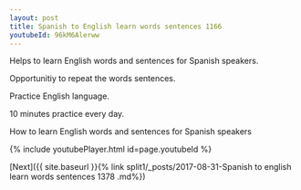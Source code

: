 ```yaml
---
layout: post
title: Spanish to English learn words sentences 1166 
youtubeId: 96kM6Alerww
---
```

 
 
Helps to learn English words and sentences for Spanish speakers.

Opportunitiy to repeat the words sentences. 

Practice English language. 
 
10 minutes practice every day. 
 
How to learn English words and sentences for Spanish speakers 
 
{% include youtubePlayer.html id=page.youtubeId %}
 
 
[Next]({{ site.baseurl }}{% link  split1/_posts/2017-08-31-Spanish to english learn words sentences 1378 .md%})
 
